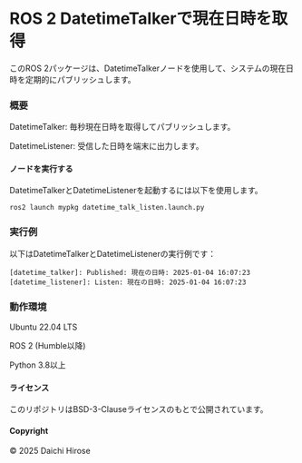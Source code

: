 # ROS 2 DatetimeTalkerで現在日時を取得
このROS 2パッケージは、DatetimeTalkerノードを使用して、システムの現在日時を定期的にパブリッシュします。
### 概要
DatetimeTalker: 毎秒現在日時を取得してパブリッシュします。

DatetimeListener: 受信した日時を端末に出力します。
#### ノードを実行する
DatetimeTalkerとDatetimeListenerを起動するには以下を使用します。
```
ros2 launch mypkg datetime_talk_listen.launch.py
```
### 実行例
以下はDatetimeTalkerとDatetimeListenerの実行例です：
```
[datetime_talker]: Published: 現在の日時: 2025-01-04 16:07:23
[datetime_listener]: Listen: 現在の日時: 2025-01-04 16:07:23
```
### 動作環境
Ubuntu 22.04 LTS

ROS 2 (Humble以降)

Python 3.8以上
#### ライセンス
このリポジトリはBSD-3-Clauseライセンスのもとで公開されています。
#### Copyright
© 2025 Daichi Hirose

